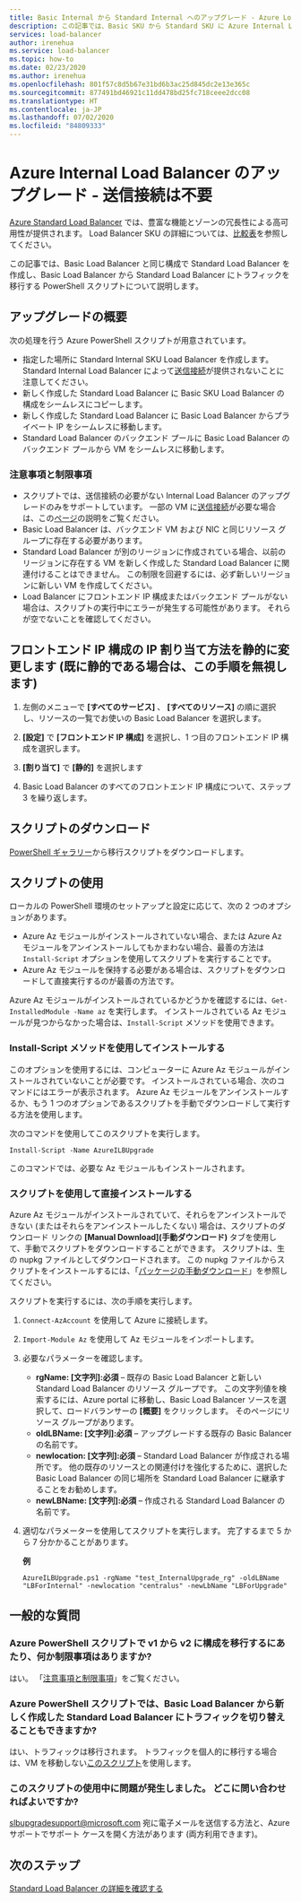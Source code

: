 ```yaml
---
title: Basic Internal から Standard Internal へのアップグレード - Azure Load Balancer
description: この記事では、Basic SKU から Standard SKU に Azure Internal Load Balancer をアップグレードする方法について説明します
services: load-balancer
author: irenehua
ms.service: load-balancer
ms.topic: how-to
ms.date: 02/23/2020
ms.author: irenehua
ms.openlocfilehash: 801f57c8d5b67e31bd6b3ac25d845dc2e13e365c
ms.sourcegitcommit: 877491bd46921c11dd478bd25fc718ceee2dcc08
ms.translationtype: HT
ms.contentlocale: ja-JP
ms.lasthandoff: 07/02/2020
ms.locfileid: "84809333"
---
```

# <a name="upgrade-azure-internal-load-balancer--no-outbound-connection-required"></a>Azure Internal Load Balancer のアップグレード - 送信接続は不要
[Azure Standard Load Balancer](load-balancer-overview.md) では、豊富な機能とゾーンの冗長性による高可用性が提供されます。 Load Balancer SKU の詳細については、[比較表](https://docs.microsoft.com/azure/load-balancer/skus#skus)を参照してください。

この記事では、Basic Load Balancer と同じ構成で Standard Load Balancer を作成し、Basic Load Balancer から Standard Load Balancer にトラフィックを移行する PowerShell スクリプトについて説明します。

## <a name="upgrade-overview"></a>アップグレードの概要

次の処理を行う Azure PowerShell スクリプトが用意されています。

* 指定した場所に Standard Internal SKU Load Balancer を作成します。 Standard Internal Load Balancer によって[送信接続](https://docs.microsoft.com/azure/load-balancer/load-balancer-outbound-connections)が提供されないことに注意してください。
* 新しく作成した Standard Load Balancer に Basic SKU Load Balancer の構成をシームレスにコピーします。
* 新しく作成した Standard Load Balancer に Basic Load Balancer からプライベート IP をシームレスに移動します。
* Standard Load Balancer のバックエンド プールに Basic Load Balancer のバックエンド プールから VM をシームレスに移動します。

### <a name="caveatslimitations"></a>注意事項と制限事項

* スクリプトでは、送信接続の必要がない Internal Load Balancer のアップグレードのみをサポートしています。 一部の VM に[送信接続](https://docs.microsoft.com/azure/load-balancer/load-balancer-outbound-connections)が必要な場合は、この[ページ](upgrade-InternalBasic-To-PublicStandard.md)の説明をご覧ください。 
* Basic Load Balancer は、バックエンド VM および NIC と同じリソース グループに存在する必要があります。
* Standard Load Balancer が別のリージョンに作成されている場合、以前のリージョンに存在する VM を新しく作成した Standard Load Balancer に関連付けることはできません。 この制限を回避するには、必ず新しいリージョンに新しい VM を作成してください。
* Load Balancer にフロントエンド IP 構成またはバックエンド プールがない場合は、スクリプトの実行中にエラーが発生する可能性があります。 それらが空でないことを確認してください。

## <a name="change-ip-allocation-method-to-static-for-frontend-ip-configuration-ignore-this-step-if-its-already-static"></a>フロントエンド IP 構成の IP 割り当て方法を静的に変更します (既に静的である場合は、この手順を無視します)

1. 左側のメニューで **[すべてのサービス]** 、 **[すべてのリソース]** の順に選択し、リソースの一覧でお使いの Basic Load Balancer を選択します。

2. **[設定]** で **[フロントエンド IP 構成]** を選択し、1 つ目のフロントエンド IP 構成を選択します。 

3. **[割り当て]** で **[静的]** を選択します

4. Basic Load Balancer のすべてのフロントエンド IP 構成について、ステップ 3 を繰り返します。


## <a name="download-the-script"></a>スクリプトのダウンロード

[PowerShell ギャラリー](https://www.powershellgallery.com/packages/AzureILBUpgrade/3.0)から移行スクリプトをダウンロードします。
## <a name="use-the-script"></a>スクリプトの使用

ローカルの PowerShell 環境のセットアップと設定に応じて、次の 2 つのオプションがあります。

* Azure Az モジュールがインストールされていない場合、または Azure Az モジュールをアンインストールしてもかまわない場合、最善の方法は `Install-Script` オプションを使用してスクリプトを実行することです。
* Azure Az モジュールを保持する必要がある場合は、スクリプトをダウンロードして直接実行するのが最善の方法です。

Azure Az モジュールがインストールされているかどうかを確認するには、`Get-InstalledModule -Name az` を実行します。 インストールされている Az モジュールが見つからなかった場合は、`Install-Script` メソッドを使用できます。

### <a name="install-using-the-install-script-method"></a>Install-Script メソッドを使用してインストールする

このオプションを使用するには、コンピューターに Azure Az モジュールがインストールされていないことが必要です。 インストールされている場合、次のコマンドにはエラーが表示されます。 Azure Az モジュールをアンインストールするか、もう 1 つのオプションであるスクリプトを手動でダウンロードして実行する方法を使用します。
  
次のコマンドを使用してこのスクリプトを実行します。

`Install-Script -Name AzureILBUpgrade`

このコマンドでは、必要な Az モジュールもインストールされます。  

### <a name="install-using-the-script-directly"></a>スクリプトを使用して直接インストールする

Azure Az モジュールがインストールされていて、それらをアンインストールできない (またはそれらをアンインストールしたくない) 場合は、スクリプトのダウンロード リンクの **[Manual Download]\(手動ダウンロード\)** タブを使用して、手動でスクリプトをダウンロードすることができます。 スクリプトは、生の nupkg ファイルとしてダウンロードされます。 この nupkg ファイルからスクリプトをインストールするには、「[パッケージの手動ダウンロード](/powershell/scripting/gallery/how-to/working-with-packages/manual-download)」を参照してください。

スクリプトを実行するには、次の手順を実行します。

1. `Connect-AzAccount` を使用して Azure に接続します。

1. `Import-Module Az` を使用して Az モジュールをインポートします。

1. 必要なパラメーターを確認します。

   * **rgName: [文字列]:必須** – 既存の Basic Load Balancer と新しい Standard Load Balancer のリソース グループです。 この文字列値を検索するには、Azure portal に移動し、Basic Load Balancer ソースを選択して、ロードバランサーの **[概要]** をクリックします。 そのページにリソース グループがあります。
   * **oldLBName: [文字列]:必須** – アップグレードする既存の Basic Balancer の名前です。 
   * **newlocation: [文字列]:必須** – Standard Load Balancer が作成される場所です。 他の既存のリソースとの関連付けを強化するために、選択した Basic Load Balancer の同じ場所を Standard Load Balancer に継承することをお勧めします。
   * **newLBName: [文字列]:必須** – 作成される Standard Load Balancer の名前です。
1. 適切なパラメーターを使用してスクリプトを実行します。 完了するまで 5 から 7 分かかることがあります。

    **例**

   ```azurepowershell
   AzureILBUpgrade.ps1 -rgName "test_InternalUpgrade_rg" -oldLBName "LBForInternal" -newlocation "centralus" -newLbName "LBForUpgrade"
   ```

## <a name="common-questions"></a>一般的な質問

### <a name="are-there-any-limitations-with-the-azure-powershell-script-to-migrate-the-configuration-from-v1-to-v2"></a>Azure PowerShell スクリプトで v1 から v2 に構成を移行するにあたり、何か制限事項はありますか?

はい。 「[注意事項と制限事項](#caveatslimitations)」をご覧ください。

### <a name="does-the-azure-powershell-script-also-switch-over-the-traffic-from-my-basic-load-balancer-to-the-newly-created-standard-load-balancer"></a>Azure PowerShell スクリプトでは、Basic Load Balancer から新しく作成した Standard Load Balancer にトラフィックを切り替えることもできますか?

はい、トラフィックは移行されます。 トラフィックを個人的に移行する場合は、VM を移動しない[このスクリプト](https://www.powershellgallery.com/packages/AzureILBUpgrade/1.0)を使用します。

### <a name="i-ran-into-some-issues-with-using-this-script-how-can-i-get-help"></a>このスクリプトの使用中に問題が発生しました。 どこに問い合わせればよいですか?
  
slbupgradesupport@microsoft.com 宛に電子メールを送信する方法と、Azure サポートでサポート ケースを開く方法があります (両方利用できます)。

## <a name="next-steps"></a>次のステップ

[Standard Load Balancer の詳細を確認する](load-balancer-overview.md)
